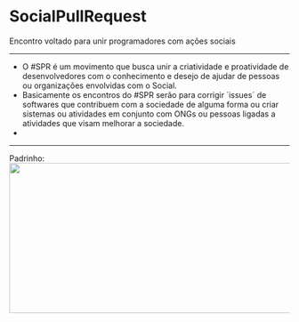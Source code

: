 # SocialPullRequest
Encontro voltado para unir programadores com ações sociais

***

* O #SPR é um movimento que busca unir a criatividade e proatividade de desenvolvedores com o conhecimento e desejo de ajudar de pessoas ou organizações envolvidas com o Social.
* Basicamente os encontros do #SPR serão para corrigir ´issues´ de softwares que contribuem com a sociedade de alguma forma ou criar sistemas ou atividades em conjunto com ONGs ou pessoas ligadas a atividades que visam melhorar a sociedade.
* 
***
Padrinho:
<a href="https://plus.google.com/+GDGRiodeJaneiroOficial" target="_blank">
	<img src="https://drive.google.com/open?id=0B5PchHVrDH0UY0ZZSlItZDJndmc" width="1000" height="270">
</a>


